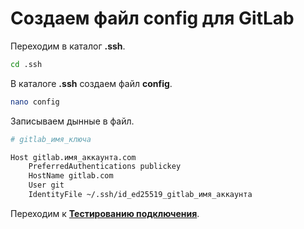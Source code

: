 # Создаем файл config для GitLab

Переходим в каталог **.ssh**.

```bash
cd .ssh
```

В каталоге **.ssh** создаем файл **config**.

```bash
nano config
```

Записываем дынные в файл.

```bash
# gitlab_имя_ключа

Host gitlab.имя_аккаунта.com
    PreferredAuthentications publickey
    HostName gitlab.com
    User git
    IdentityFile ~/.ssh/id_ed25519_gitlab_имя_аккаунта
```

Переходим к **[Тестированию подключения](https://gitlab.com/vladimir_kondaurov/setings/-/blob/main/git/gitlab/ssh_keys.md?ref_type=heads)**.

